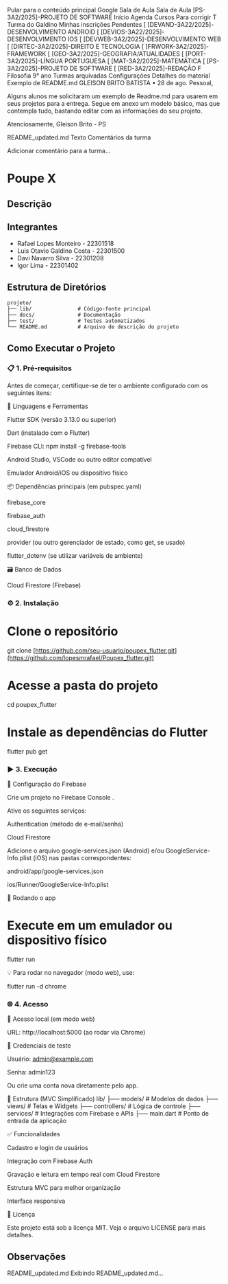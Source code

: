 Pular para o conteúdo principal
Google Sala de Aula
Sala de Aula
[PS-3A2/2025]-PROJETO DE SOFTWARE
Início
Agenda
Cursos
Para corrigir
T
Turma do Galdino
Minhas inscrições
Pendentes
[
[DEVAND-3A22/2025]-DESENVOLVIMENTO ANDROID
[
[DEVIOS-3A22/2025]-DESENVOLVIMENTO IOS
[
[DEVWEB-3A2/2025]-DESENVOLVIMENTO WEB
[
[DIRTEC-3A2/2025]-DIREITO E TECNOLOGIA
[
[FRWORK-3A2/2025]-FRAMEWORK
[
[GEO-3A2/2025]-GEOGRAFIA/ATUALIDADES
[
[PORT-3A2/2025]-LÍNGUA PORTUGUESA
[
[MAT-3A2/2025]-MATEMÁTICA
[
[PS-3A2/2025]-PROJETO DE SOFTWARE
[
[RED-3A2/2025]-REDAÇÃO
F
Filosofia 9° ano
Turmas arquivadas
Configurações
Detalhes do material
Exemplo de README.md
GLEISON BRITO BATISTA
•
28 de ago.
Pessoal,

Alguns alunos me solicitaram um exemplo de Readme.md para usarem em seus projetos para a entrega. Segue em anexo um modelo básico, mas que contempla tudo, bastando editar com as informações do seu projeto.

Atenciosamente,
Gleison Brito - PS

README_updated.md
Texto
Comentários da turma

Adicionar comentário para a turma...

# Poupe X
<!-- Substitua pelo nome do projeto -->

## Descrição
<!-- Escreva aqui um resumo do projeto, sua finalidade e principais funcionalidades -->

## Integrantes
<!-- Liste todos os integrantes do grupo no formato Nome - Matrícula -->
- Rafael Lopes Monteiro - 22301518
- Luis Otavio Galdino Costa - 22301500
- Davi Navarro Silva - 22301208
- Igor Lima - 22301402

## Estrutura de Diretórios
<!-- Mostre a estrutura básica do projeto -->
```
projeto/
├── lib/               # Código-fonte principal
├── docs/              # Documentação
├── test/              # Testes automatizados
└── README.md          # Arquivo de descrição do projeto
```

## Como Executar o Projeto

### 📋 1. Pré-requisitos

Antes de começar, certifique-se de ter o ambiente configurado com os seguintes itens:

🧰 Linguagens e Ferramentas

Flutter SDK
 (versão 3.13.0 ou superior)

Dart (instalado com o Flutter)

Firebase CLI: npm install -g firebase-tools

Android Studio, VSCode ou outro editor compatível

Emulador Android/iOS ou dispositivo físico

📦 Dependências principais (em pubspec.yaml)

firebase_core

firebase_auth

cloud_firestore

provider (ou outro gerenciador de estado, como get, se usado)

flutter_dotenv (se utilizar variáveis de ambiente)

🗃️ Banco de Dados

Cloud Firestore (Firebase)

### ⚙️ 2. Instalação
# Clone o repositório
git clone [https://github.com/seu-usuario/poupex_flutter.git](https://github.com/lopesmrafael/Poupex_flutter.git)

# Acesse a pasta do projeto
cd poupex_flutter

# Instale as dependências do Flutter
flutter pub get

### ▶️ 3. Execução
🔐 Configuração do Firebase

Crie um projeto no Firebase Console
.

Ative os seguintes serviços:

Authentication (método de e-mail/senha)

Cloud Firestore

Adicione o arquivo google-services.json (Android) e/ou GoogleService-Info.plist (iOS) nas pastas correspondentes:

android/app/google-services.json

ios/Runner/GoogleService-Info.plist

🚀 Rodando o app
# Execute em um emulador ou dispositivo físico
flutter run


💡 Para rodar no navegador (modo web), use:

flutter run -d chrome

### 🌐 4. Acesso
🔗 Acesso local (em modo web)

URL: http://localhost:5000 (ao rodar via Chrome)

👤 Credenciais de teste

Usuário: admin@example.com

Senha: admin123

Ou crie uma conta nova diretamente pelo app.

🧱 Estrutura (MVC Simplificado)
lib/
├── models/         # Modelos de dados
├── views/          # Telas e Widgets
├── controllers/    # Lógica de controle
├── services/       # Integrações com Firebase e APIs
├── main.dart       # Ponto de entrada da aplicação

✅ Funcionalidades

 Cadastro e login de usuários

 Integração com Firebase Auth

 Gravação e leitura em tempo real com Cloud Firestore

 Estrutura MVC para melhor organização

 Interface responsiva

📄 Licença

Este projeto está sob a licença MIT. Veja o arquivo LICENSE
 para mais detalhes.

## Observações
<!-- Coloque aqui informações adicionais, como problemas conhecidos, melhorias futuras ou instruções extras -->
README_updated.md
Exibindo README_updated.md…
